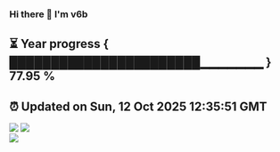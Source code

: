 ### Hi there 👋  I'm v6b  
⏳ Year progress { ███████████████████████▁▁▁▁▁▁▁ } 77.95 %
---
⏰ Updated on Sun, 12 Oct 2025 12:35:51 GMT
---
![](https://github-readme-stats.vercel.app/api?username=v6b&bg_color=30,e96443,904e95&title_color=fff&text_color=fff&layout=compact)
![](https://github-readme-stats.vercel.app/api/top-langs/?username=v6b&layout=compact&bg_color=30,e96443,904e95&title_color=fff&text_color=fff)  
![](https://gcore.jsdelivr.net/gh/v6b/v6b@main/assets/github-contribution-grid-snake.svg)

